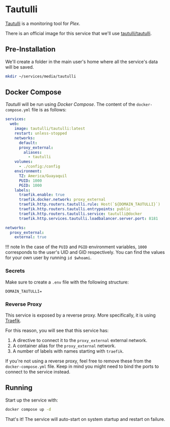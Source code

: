 # Tautulli

[Tautulli](https://tautulli.com/) is a monitoring tool for *Plex*.

There is an official image for this service that we'll use [tautulli/tautulli](https://hub.docker.com/r/tautulli/tautulli).

## Pre-Installation

We'll create a folder in the main user's home where all the service's data will be saved.

```bash
mkdir ~/services/media/tautulli
```

## Docker Compose

*Tautulli* will be run using *Docker Compose*. The content of the `docker-compose.yml` file is as follows:

```yaml
services:
  web:
    image: tautulli/tautulli:latest
    restart: unless-stopped
    networks:
      default:
      proxy_external:
        aliases:
          - tautulli
    volumes:
      - ./config:/config
    environment:
      TZ: America/Guayaquil
      PUID: 1000
      PGID: 1000
    labels:
      traefik.enable: true
      traefik.docker.network: proxy_external
      traefik.http.routers.tautulli.rule: Host(`${DOMAIN_TAUTULLI}`)
      traefik.http.routers.tautulli.entrypoints: public
      traefik.http.routers.tautulli.service: tautulli@docker
      traefik.http.services.tautulli.loadbalancer.server.port: 8181

networks:
  proxy_external:
    external: true
```

!!! note
    In the case of the `PUID` and `PGID` environment variables, `1000` corresponds to the user's UID and GID respectively. You can find the values for your own user by running `id $whoami`.

### Secrets

Make sure to create a `.env` file with the following structure:

```text
DOMAIN_TAUTULLI=
```

### Reverse Proxy

This service is exposed by a reverse proxy. More specifically, it is using [Traefik](../networking/traefik.md).

For this reason, you will see that this service has:

1. A directive to connect it to the `proxy_external` external network.
2. A container alias for the `proxy_external` network.
3. A number of labels with names starting with `traefik`.

If you're not using a reverse proxy, feel free to remove these from the `docker-compose.yml` file.
Keep in mind you might need to bind the ports to connect to the service instead.

## Running

Start up the service with:

```bash
docker compose up -d
```

That's it! The service will auto-start on system startup and restart on failure.
